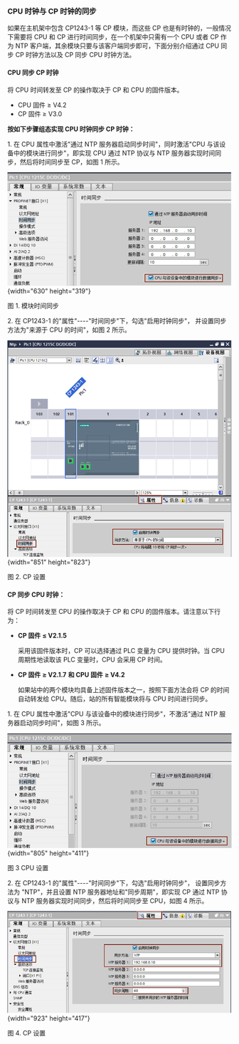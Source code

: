 ### CPU 时钟与 CP 时钟的同步

如果在主机架中包含 CP1243-1 等 CP 模块，而这些 CP
也是有时钟的，一般情况下需要将 CPU 和 CP
进行时间同步，在一个机架中只需有一个 CPU 或者 CP 作为 NTP
客户端，其余模块只要与该客户端同步即可，下面分别介绍通过 CPU 同步 CP
时钟方法以及 CP 同步 CPU 时钟方法。

#### **CPU 同步 CP 时钟**

将 CPU 时间转发至 CP 的操作取决于 CP 和 CPU 的固件版本。

-   CPU 固件 ≥ V4.2
-   CP 固件 ≥ V3.0

**按如下步骤组态实现 CPU 时钟同步 CP 时钟：**

1\. 在 CPU 属性中激活"通过 NTP 服务器启动同步时间"，同时激活"CPU
与该设备中的模块进行同步"，即实现 CPU 通过 NTP 协议与 NTP
服务器实现时间同步，然后将时间同步至 CP，如图 1 所示。

![](images/04-01.png){width="630" height="319"}

图 1. 模块时间同步

2\. 在 CP1243-1 的"属性"\-\-\--"时间同步"下，勾选"启用时钟同步"，
并设置同步方法为"来源于 CPU 的时间"，如图 2 所示。

![](images/04-02.png){width="851" height="823"}

图 2. CP 设置

#### **CP 同步 CPU 时钟：**

将 CP 时间转发至 CPU 的操作取决于 CP 和 CPU 的固件版本。请注意以下行为：

-   **CP 固件** **≤ V2.1.5**

    采用该固件版本时，CP 可以选择通过 PLC 变量为 CPU 提供时钟。当 CPU
    周期性地读取该 PLC 变量时，CPU 会采用 CP 时间。

-   **CP 固件** **≥ V2.1.7** **和 CPU 固件** **≥ V4.2**

    如果站中的两个模块均具备上述固件版本之一，按照下面方法会将 CP
    的时间自动转发给 CPU。随后，站的所有智能模块将与 CPU 时间进行同步。

1\. 在 CPU 属性中激活"CPU 与该设备中的模块进行同步"，不激活"通过 NTP
服务器启动同步时间"，如图 3 所示。

![](images/04-03.png){width="805" height="411"}

图 3 CPU 设置

2\. 在 CP1243-1 的"属性"\-\-\--"时间同步"下，勾选"启用时钟同步"，
设置同步方法为 "NTP"，并且设置 NTP 服务器地址和"同步周期"，即实现 CP
通过 NTP 协议与 NTP 服务器实现时间同步，然后将时间同步至 CPU，如图 4
所示。

![](images/04-04.png){width="923" height="417"}

图 4. CP 设置
